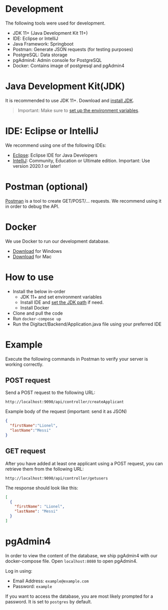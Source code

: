 # Development

The following tools were used for development.
- JDK 11+ (Java Development Kit 11+)
- IDE: Eclipse or IntelliJ 
- Java Framework: Springboot
- Postman: Generate JSON requests (for testing purposes)
- PostgreSQL: Data storage
- pgAdmin4: Admin console for PostgreSQL
- Docker: Contains image of postgresql and pgAdmin4

# Java Development Kit(JDK)
It is recommended to use JDK 11+.
Download and [install JDK](https://www.oracle.com/java/technologies/javase-downloads.html).

> Important: Make sure to [set up the environment variables](https://www.java.com/en/download/help/path.xml).

# IDE: Eclipse or IntelliJ
We recommend using one of the following IDEs:
- [Eclipse](https://www.eclipse.org/downloads/packages/release/luna/sr2/eclipse-ide-java-developers): Eclipse IDE for Java Developers 
- [IntelliJ](https://www.jetbrains.com/idea/download/#section=windows): Community, Education or Ultimate edition. Important: Use version 2020.1 or later!

# Postman (optional)
[Postman](https://www.postman.com/downloads/) is a tool to create GET/POST/... requests. We recommend using it in order to debug the API.

# Docker

We use Docker to run our development database.
- [Download](https://docs.docker.com/docker-for-windows/install/) for Windows 
- [Download](https://docs.docker.com/docker-for-mac/install/) for Mac

# How to use

- Install the below in-order
  - JDK 11+ and set environment variables
  - Install IDE and [set the JDK path](https://www.jetbrains.com/help/idea/sdk.html) if need. 
  - Install Docker
- Clone and pull the code
- Run `docker-compose up`
- Run the Digitact/Backend/Application.java file using your preferred IDE

# Example
Execute the following commands in Postman to verify your server is working correctly.

## POST request

Send a POST request to the following URL:
```
http://localhost:9090/api/controller/createApplicant
```
Example body of the request (important: send it as JSON)
``` json
{
  "firstName":"Lionel",
  "lastName":"Messi"
}
```

## GET request

After you have added at least one applicant using a POST request, you can retrieve them from the following URL:

```
http://localhost:9090/api/controller/getusers
```


The response should look like this:
``` json
[
  {
    "firstName": "Lionel",
    "lastName": "Messi"
  }
]
```

# pgAdmin4

In order to view the content of the database, we ship pgAdmin4 with our docker-compose file. Open `localhost:8080` to open pgAdmin4. 

Log in using:
- Email Address: `example@example.com`
- Password: `example`


If you want to access the database, you are most likely prompted for a password. It is set to `postgres` by default.

